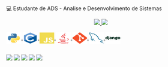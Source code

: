 

💻 Estudante de ADS - Analise e Desenvolvimento de Sistemas 

<div align="center">
  <a href="https://github.com/rafakimanja">
  <img height="180em" src="https://github-readme-stats.vercel.app/api?username=rafakimanja&show_icons=true&theme=onedark&include_all_commits=true&count_private=true"/>
  <img height="180em" src="https://github-readme-stats.vercel.app/api/top-langs/?username=rafakimanja&layout=compact&langs_count=7&theme=onedark"/>
</div>
 
 <div style="display: inline_block"><br>
  <img align="center" height="30" width="40" src="https://raw.githubusercontent.com/devicons/devicon/master/icons/python/python-original.svg">
  <img align="center" height="30" width="40" src="https://raw.githubusercontent.com/devicons/devicon/master/icons/c/c-original.svg">
  <img align="center" height="30" width="40" src="https://raw.githubusercontent.com/devicons/devicon/master/icons/javascript/javascript-plain.svg">
  <img align="center" height="30" width="40" src="https://raw.githubusercontent.com/devicons/devicon/master/icons/java/java-plain.svg">
  <img align="center" height="30" width="40" src="https://raw.githubusercontent.com/devicons/devicon/master/icons/git/git-plain.svg">
  <img align="center" height="30" width="40" src="https://github.com/devicons/devicon/blob/master/icons/mysql/mysql-plain.svg">
  <img align="center" height="30" width="40" src="https://github.com/devicons/devicon/blob/master/icons/django/django-plain-wordmark.svg">
</div>

<!-- link para os ícones: https://github.com/devicons/devicon/tree/master/icons --> 
  
  ##
  
  <div>
  <a href="https://www.instagram.com/raffa_ens/" target="_blank"><img src="https://img.shields.io/badge/-Instagram-%23E4405F?style=for-the-badge&logo=instagram&logoColor=white" target="_blank"></a>
 	<a href="https://www.twitch.tv/rakimanja" target="_blank"><img src="https://img.shields.io/badge/Twitch-9146FF?style=for-the-badge&logo=twitch&logoColor=white" target="_blank"></a>
  <a href="https://www.linkedin.com/in/rafael-lopes-0b9822218/" target="_blank"><img src="https://img.shields.io/badge/-LinkedIn-%230077B5?style=for-the-badge&logo=linkedin&logoColor=white" target="_blank"></a> 
    <a href="https://open.spotify.com/user/22ahz44rtsds6fjp5enddyoqi?si=db351f1849b2442d" target="_blank"><img src="https://img.shields.io/badge/Spotify-1ED760?&style=for-the-badge&logo=spotify&logoColor=white" targe="_blank"></a>
  <a href="https://steamcommunity.com/profiles/76561198998240151/" target="_blank"><img src="https://img.shields.io/badge/Steam-000000?style=for-the-badge&logo=steam&logoColor=white" target="_blank"></a>
   
  
<!-- site para as badges: https://dev.to/envoy_/150-badges-for-github-pnk -->
  </div>
